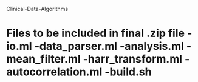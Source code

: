 Clinical-Data-Algorithms

Files to be included in final .zip file
-io.ml
-data_parser.ml
-analysis.ml
-mean_filter.ml
-harr_transform.ml
-autocorrelation.ml
-build.sh
========================
